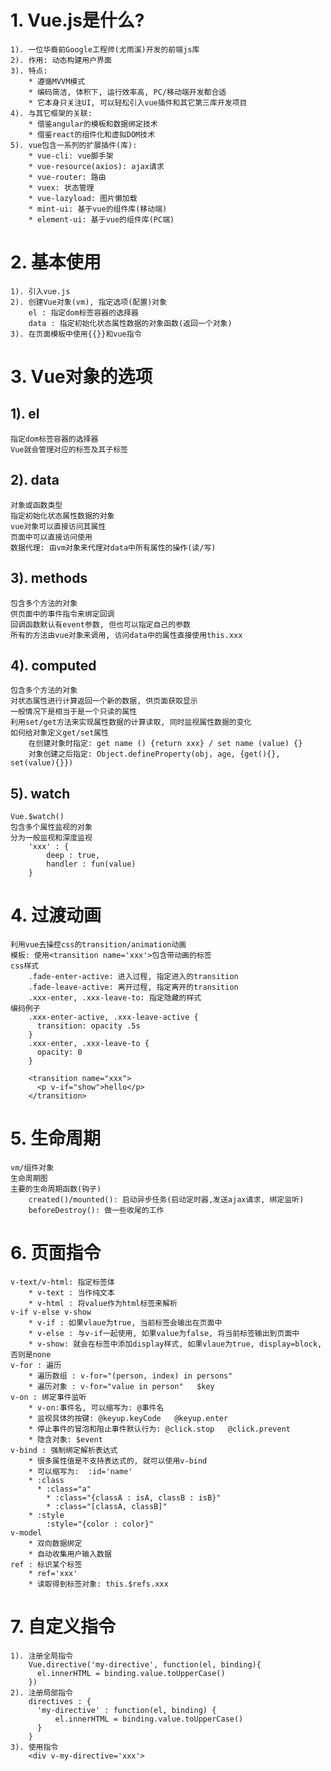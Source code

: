 # 1. Vue.js是什么?
	1). 一位华裔前Google工程师(尤雨溪)开发的前端js库
	2). 作用: 动态构建用户界面
	3). 特点:
		* 遵循MVVM模式
		* 编码简洁, 体积下, 运行效率高, PC/移动端开发都合适
		* 它本身只关注UI, 可以轻松引入vue插件和其它第三库开发项目
	4). 与其它框架的关联:
		* 借鉴angular的模板和数据绑定技术
		* 借鉴react的组件化和虚拟DOM技术
	5). vue包含一系列的扩展插件(库):
		* vue-cli: vue脚手架
		* vue-resource(axios): ajax请求
		* vue-router: 路由
		* vuex: 状态管理
		* vue-lazyload: 图片懒加载
		* mint-ui: 基于vue的组件库(移动端)
		* element-ui: 基于vue的组件库(PC端)
  
# 2. 基本使用
	1). 引入vue.js
	2). 创建Vue对象(vm), 指定选项(配置)对象
		el : 指定dom标签容器的选择器
		data : 指定初始化状态属性数据的对象函数(返回一个对象)
	3). 在页面模板中使用{{}}和vue指令
		
# 3. Vue对象的选项
## 1). el
	指定dom标签容器的选择器
	Vue就会管理对应的标签及其子标签
## 2). data
	对象或函数类型
	指定初始化状态属性数据的对象
	vue对象可以直接访问其属性
	页面中可以直接访问使用
	数据代理: 由vm对象来代理对data中所有属性的操作(读/写)
## 3). methods
	包含多个方法的对象
	供页面中的事件指令来绑定回调
	回调函数默认有event参数, 但也可以指定自己的参数
	所有的方法由vue对象来调用, 访问data中的属性直接使用this.xxx
## 4). computed
	包含多个方法的对象
	对状态属性进行计算返回一个新的数据, 供页面获取显示
	一般情况下是相当于是一个只读的属性
	利用set/get方法来实现属性数据的计算读取, 同时监视属性数据的变化
	如何给对象定义get/set属性
		在创建对象时指定: get name () {return xxx} / set name (value) {}
	  	对象创建之后指定: Object.defineProperty(obj, age, {get(){}, set(value){}})
## 5). watch
	Vue.$watch()
	包含多个属性监视的对象
	分为一般监视和深度监视
		'xxx' : {
			deep : true,
			handler : fun(value)
		}

# 4. 过渡动画
	利用vue去操控css的transition/animation动画
	模板: 使用<transition name='xxx'>包含带动画的标签
	css样式
		.fade-enter-active: 进入过程, 指定进入的transition
		.fade-leave-active: 离开过程, 指定离开的transition
		.xxx-enter, .xxx-leave-to: 指定隐藏的样式
	编码例子
	    .xxx-enter-active, .xxx-leave-active {
	      transition: opacity .5s
	    }
	    .xxx-enter, .xxx-leave-to {
	      opacity: 0
	    }
	    
	    <transition name="xxx">
	      <p v-if="show">hello</p>
	    </transition>
    
# 5. 生命周期
	vm/组件对象
	生命周期图
	主要的生命周期函数(钩子)
    	created()/mounted(): 启动异步任务(启动定时器,发送ajax请求, 绑定监听)
    	beforeDestroy(): 做一些收尾的工作

# 6. 页面指令
	v-text/v-html: 指定标签体
    	* v-text : 当作纯文本
		* v-html : 将value作为html标签来解析
	v-if v-else v-show
		* v-if : 如果vlaue为true, 当前标签会输出在页面中
		* v-else : 与v-if一起使用, 如果value为false, 将当前标签输出到页面中
		* v-show: 就会在标签中添加display样式, 如果vlaue为true, display=block, 否则是none
	v-for : 遍历
		* 遍历数组 : v-for="(person, index) in persons"   
		* 遍历对象 : v-for="value in person"   $key
	v-on : 绑定事件监听
		* v-on:事件名, 可以缩写为: @事件名
		* 监视具体的按键: @keyup.keyCode   @keyup.enter
		* 停止事件的冒泡和阻止事件默认行为: @click.stop   @click.prevent
		* 隐含对象: $event
	v-bind : 强制绑定解析表达式  
		* 很多属性值是不支持表达式的, 就可以使用v-bind
		* 可以缩写为:  :id='name'
		* :class
		  * :class="a"
			* :class="{classA : isA, classB : isB}"
			* :class="[classA, classB]"
		* :style
			:style="{color : color}"
	v-model
		* 双向数据绑定
		* 自动收集用户输入数据
	ref : 标识某个标签
		* ref='xxx'
		* 读取得到标签对象: this.$refs.xxx
  
# 7. 自定义指令
	1). 注册全局指令
	    Vue.directive('my-directive', function(el, binding){
	      el.innerHTML = binding.value.toUpperCase()
	    })
	2). 注册局部指令
	    directives : {
	      'my-directive' : function(el, binding) {
	          el.innerHTML = binding.value.toUpperCase()
	      }
	    }
	3). 使用指令
	    <div v-my-directive='xxx'>
